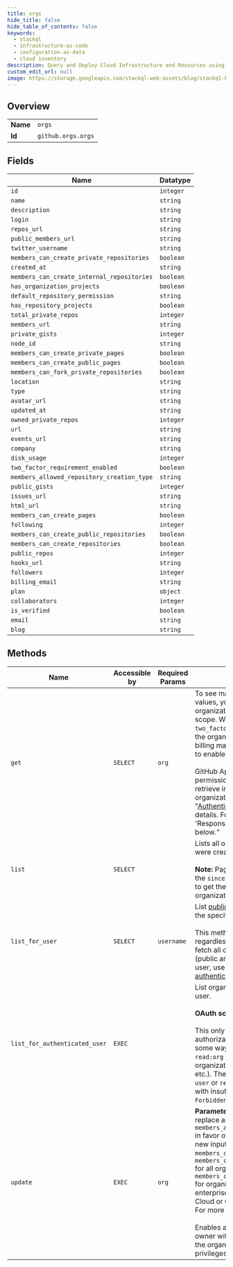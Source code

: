 ```yaml
---
title: orgs
hide_title: false
hide_table_of_contents: false
keywords:
  - stackql
  - infrastructure-as-code
  - configuration-as-data
  - cloud inventory
description: Query and Deploy Cloud Infrastructure and Resources using SQL
custom_edit_url: null
image: https://storage.googleapis.com/stackql-web-assets/blog/stackql-blog-post-featured-image.png
---
```

  
    

## Overview
<table><tbody>
<tr><td><b>Name</b></td><td><code>orgs</code></td></tr>
<tr><td><b>Id</b></td><td><code>github.orgs.orgs</code></td></tr>
</tbody></table>

## Fields
| Name | Datatype |
| ---- | -------- |
| `id` | `integer` |
| `name` | `string` |
| `description` | `string` |
| `login` | `string` |
| `repos_url` | `string` |
| `public_members_url` | `string` |
| `twitter_username` | `string` |
| `members_can_create_private_repositories` | `boolean` |
| `created_at` | `string` |
| `members_can_create_internal_repositories` | `boolean` |
| `has_organization_projects` | `boolean` |
| `default_repository_permission` | `string` |
| `has_repository_projects` | `boolean` |
| `total_private_repos` | `integer` |
| `members_url` | `string` |
| `private_gists` | `integer` |
| `node_id` | `string` |
| `members_can_create_private_pages` | `boolean` |
| `members_can_create_public_pages` | `boolean` |
| `members_can_fork_private_repositories` | `boolean` |
| `location` | `string` |
| `type` | `string` |
| `avatar_url` | `string` |
| `updated_at` | `string` |
| `owned_private_repos` | `integer` |
| `url` | `string` |
| `events_url` | `string` |
| `company` | `string` |
| `disk_usage` | `integer` |
| `two_factor_requirement_enabled` | `boolean` |
| `members_allowed_repository_creation_type` | `string` |
| `public_gists` | `integer` |
| `issues_url` | `string` |
| `html_url` | `string` |
| `members_can_create_pages` | `boolean` |
| `following` | `integer` |
| `members_can_create_public_repositories` | `boolean` |
| `members_can_create_repositories` | `boolean` |
| `public_repos` | `integer` |
| `hooks_url` | `string` |
| `followers` | `integer` |
| `billing_email` | `string` |
| `plan` | `object` |
| `collaborators` | `integer` |
| `is_verified` | `boolean` |
| `email` | `string` |
| `blog` | `string` |
## Methods
| Name | Accessible by | Required Params | Description |
| ---- | ------------- | --------------- | ----------- |
| `get` | `SELECT` | `org` | To see many of the organization response values, you need to be an authenticated organization owner with the `admin:org` scope. When the value of `two_factor_requirement_enabled` is `true`, the organization requires all members, billing managers, and outside collaborators to enable [two-factor authentication](https://docs.github.com/articles/securing-your-account-with-two-factor-authentication-2fa/).<br /><br />GitHub Apps with the `Organization plan` permission can use this endpoint to retrieve information about an organization's GitHub plan. See "[Authenticating with GitHub Apps](https://docs.github.com/apps/building-github-apps/authenticating-with-github-apps/)" for details. For an example response, see 'Response with GitHub plan information' below." |
| `list` | `SELECT` |  | Lists all organizations, in the order that they were created on GitHub.<br /><br />**Note:** Pagination is powered exclusively by the `since` parameter. Use the [Link header](https://docs.github.com/rest/overview/resources-in-the-rest-api#link-header) to get the URL for the next page of organizations. |
| `list_for_user` | `SELECT` | `username` | List [public organization memberships](https://docs.github.com/articles/publicizing-or-concealing-organization-membership) for the specified user.<br /><br />This method only lists _public_ memberships, regardless of authentication. If you need to fetch all of the organization memberships (public and private) for the authenticated user, use the [List organizations for the authenticated user](https://docs.github.com/rest/reference/orgs#list-organizations-for-the-authenticated-user) API instead. |
| `list_for_authenticated_user` | `EXEC` |  | List organizations for the authenticated user.<br /><br />**OAuth scope requirements**<br /><br />This only lists organizations that your authorization allows you to operate on in some way (e.g., you can list teams with `read:org` scope, you can publicize your organization membership with `user` scope, etc.). Therefore, this API requires at least `user` or `read:org` scope. OAuth requests with insufficient scope receive a `403 Forbidden` response. |
| `update` | `EXEC` | `org` | **Parameter Deprecation Notice:** GitHub will replace and discontinue `members_allowed_repository_creation_type` in favor of more granular permissions. The new input parameters are `members_can_create_public_repositories`, `members_can_create_private_repositories` for all organizations and `members_can_create_internal_repositories` for organizations associated with an enterprise account using GitHub Enterprise Cloud or GitHub Enterprise Server 2.20+. For more information, see the [blog post](https://developer.github.com/changes/2019-12-03-internal-visibility-changes).<br /><br />Enables an authenticated organization owner with the `admin:org` scope to update the organization's profile and member privileges. |
